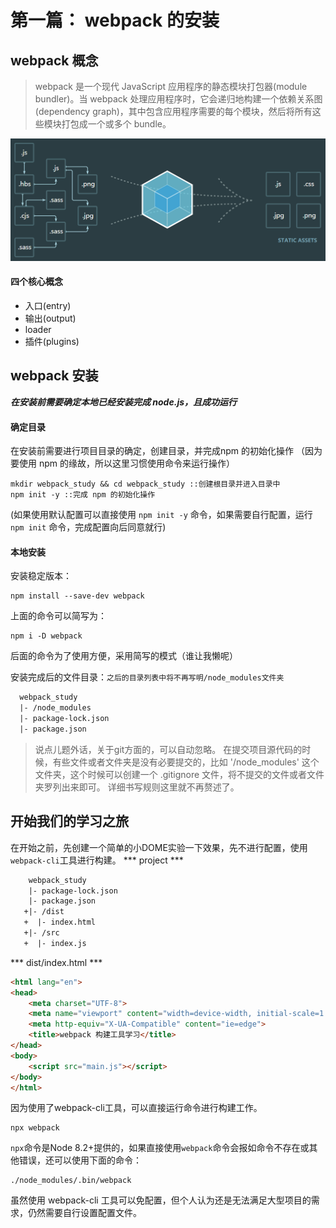 第一篇： webpack 的安装
===
## webpack 概念
>webpack 是一个现代 JavaScript 应用程序的静态模块打包器(module bundler)。当 webpack 处理应用程序时，它会递归地构建一个依赖关系图(dependency graph)，其中包含应用程序需要的每个模块，然后将所有这些模块打包成一个或多个 bundle。

![webpack原理图](/resource/images/webpack/webpack.png "webpack原理图")
#### 四个核心概念
- 入口(entry)
- 输出(output)
- loader
- 插件(plugins)

## webpack 安装
***在安装前需要确定本地已经安装完成 node.js，且成功运行***
#### 确定目录
在安装前需要进行项目目录的确定，创建目录，并完成npm 的初始化操作
（因为要使用 npm 的缘故，所以这里习惯使用命令来运行操作）
```npm
mkdir webpack_study && cd webpack_study ::创建根目录并进入目录中
npm init -y ::完成 npm 的初始化操作
```
(如果使用默认配置可以直接使用 `npm init -y` 命令，如果需要自行配置，运行 `npm init` 命令，完成配置向后同意就行)
#### 本地安装
安装稳定版本：
```npm
npm install --save-dev webpack
```
上面的命令可以简写为：
```npm
npm i -D webpack
```
后面的命令为了使用方便，采用简写的模式（谁让我懒呢）

安装完成后的文件目录：`之后的目录列表中将不再写明/node_modules文件夹`
```diff
  webpack_study
  |- /node_modules
  |- package-lock.json
  |- package.json
```
>说点儿题外话，关于git方面的，可以自动忽略。
>在提交项目源代码的时候，有些文件或者文件夹是没有必要提交的，比如 '/node_modules' 这个文件夹，这个时候可以创建一个 .gitignore 文件，将不提交的文件或者文件夹罗列出来即可。
>详细书写规则这里就不再赘述了。

## 开始我们的学习之旅
  在开始之前，先创建一个简单的小DOME实验一下效果，先不进行配置，使用`webpack-cli`工具进行构建。
*** project ***
```diff
    webpack_study
    |- package-lock.json
    |- package.json
   +|- /dist
   +  |- index.html
   +|- /src
   +  |- index.js 
```
*** dist/index.html ***
```html
<html lang="en">
<head>
    <meta charset="UTF-8">
    <meta name="viewport" content="width=device-width, initial-scale=1.0">
    <meta http-equiv="X-UA-Compatible" content="ie=edge">
    <title>webpack 构建工具学习</title>
</head>
<body>
    <script src="main.js"></script>
</body>
</html>
```
  因为使用了webpack-cli工具，可以直接运行命令进行构建工作。
```npm
npx webpack
```
  `npx`命令是Node 8.2+提供的，如果直接使用`webpack`命令会报如命令不存在或其他错误，还可以使用下面的命令：
```npm
./node_modules/.bin/webpack
```
  虽然使用 webpack-cli 工具可以免配置，但个人认为还是无法满足大型项目的需求，仍然需要自行设置配置文件。


